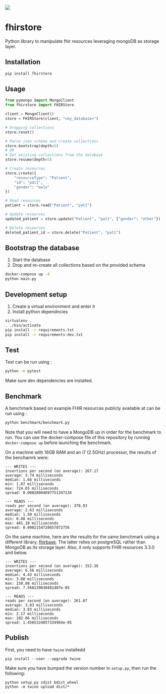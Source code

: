 ![](https://github.com/arkhn/pyfhirstore/workflows/Tests/badge.svg)


# fhirstore
Python library to manipulate fhir resources leveraging mongoDB as storage layer.

## Installation

```bash
pip install fhirstore
```

## Usage

```python
from pymongo import MongoClient
from fhirstore import FHIRStore

client = MongoClient()
store = FHIRStore(client, "<my_database>")

# Dropping collections
store.reset()

# Parse json schema and create collections
store.bootstrap(depth=5)
# OR
# Get existing collections from the database
store.resume(depth=5)

# Create resources
store.create({
    "resourceType": "Patient",
    "id": "pat1",
    "gender": "male"
})

# Read resources
patient = store.read("Patient", "pat1")

# Update resources
updated_patient = store.update("Patient", "pat1", {"gender": "other"})

# Delete resources
deleted_patient_id = store.delete("Patient", "pat1")
```

## Bootstrap the database

1. Start the database
2. Drop and re-create all collections based on the provided schema

```bash
docker-compose up -d
python main.py
```

## Development setup

1. Create a virtual environment and enter it
2. Install python dependncies
   
```bash
virtualenv . 
. ./bin/activate
pip install -r requirements.txt
pip install -r requirements-dev.txt
```

## Test
Test can be run using :
```bash
python -m pytest
```
Make sure dev dependencies are installed.

## Benchmark
A benchmark based on example FHIR resources publicly available at can be run using :
```bash
python benchmark/benchmark.py
```
Note that you will need to have a MongoDB up in order for the benchmark to run. You can use the docker-compose file of this repository by running `docker-compose up` before launching the benchmark.

On a machine with 16GB RAM and an i7 (2.5GHz) processor, the results of the benchamrk were:
```
--- WRITES ---
insertions per second (on average): 267.17
average: 3.74 milliseconds
median: 1.66 milliseconds
min: 1.07 milliseconds
max: 724.65 milliseconds
spread: 0.00028004697751347234

--- READS ---
reads per second (on average): 378.93
average: 2.63 milliseconds
median: 1.50 milliseconds
min: 0.88 milliseconds
max: 481.18 milliseconds
spread: 0.0002154728657872756
```

On the same machine, here are the results for the same benchmark using a different library, [fhirbase](https://github.com/fhirbase/fhirbase.py). The latter relies on postgreSQL rather than MongoDB as its storage layer. Also, it only supports FHIR resources 3.3.0 and below.
```
--- WRITES ---
insertions per second (on average): 152.38
average: 6.56 milliseconds
median: 4.43 milliseconds
min: 3.08 milliseconds
max: 158.88 milliseconds
spread: 7.568139030481407e-05

--- READS ---
reads per second (on average): 261.07
average: 3.83 milliseconds
median: 3.03 milliseconds
min: 2.17 milliseconds
max: 102.06 milliseconds
spread: 1.4565324857334904e-05
```

## Publish

First, you need to have `twine` installedd
```
pip install --user --upgrade twine
```

Make sure you have bumped the version number in `setup.py`, then run the following:
```
python setup.py sdist bdist_wheel
python -m twine upload dist/*
```
